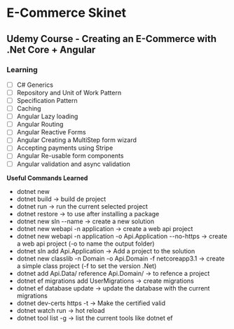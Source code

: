 # E-Commerce Skinet

## Udemy Course - Creating an E-Commerce with .Net Core + Angular

### Learning 

 - [ ] C# Generics
 - [ ] Repository and Unit of Work Pattern
 - [ ] Specification Pattern
 - [ ] Caching
 - [ ] Angular Lazy loading
 - [ ] Angular Routing
 - [ ] Angular Reactive Forms
 - [ ] Angular Creating a MultiStep form wizard
 - [ ] Accepting payments using Stripe
 - [ ] Angular Re-usable form components
 - [ ] Angular validation and async validation

**Useful Commands Learned**

- dotnet new <type of project>
- dotnet build -> build de project
- dotnet run -> run the current selected project
- dotnet restore -> to use after installing a package
- dotnet new sln --name <nome do projeto> -> create a new solution
- dotnet new webapi -n application -> create a web api project
- dotnet new webapi -n application -o Api.Application --no-https -> create a web api project (-o to name the output folder)
- dotnet sln add Api.Application -> Add a project to the solution
- dotnet new classlib -n Domain -o Api.Domain -f netcoreapp3.1  -> create a simple class project (-f to set the version .Net)
- dotnet add Api.Data/ reference Api.Domain/ -> to refence a project
- dotnet ef migrations add UserMigrations -> create migrations
- dotnet ef database update -> update the database with the current migrations
- dotnet dev-certs https -t -> Make the certified valid
- dotnet watch run -> hot reload
- dotnet tool list -g -> list the current tools like dotnet ef
